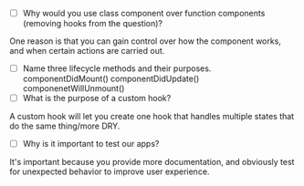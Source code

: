 - [ ] Why would you use class component over function components (removing hooks from the question)?

One reason is that you can gain control over how the component works, and when certain actions are carried out.

- [ ] Name three lifecycle methods and their purposes.
      componentDidMount()
      componentDidUpdate()
      componenetWillUnmount()
- [ ] What is the purpose of a custom hook?

A custom hook will let you create one hook that handles multiple states that do the same thing/more DRY.

- [ ] Why is it important to test our apps?

It's important because you provide more documentation, and obviously test for unexpected behavior to improve user experience.
